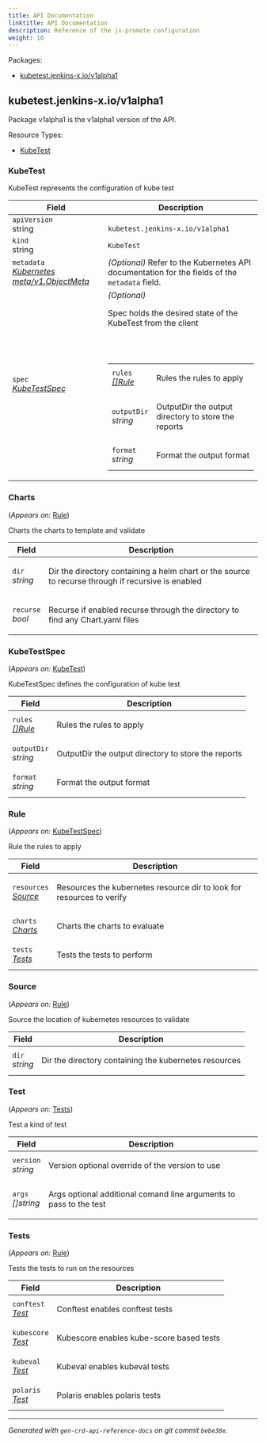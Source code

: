 ```yaml
---
title: API Documentation
linktitle: API Documentation
description: Reference of the jx-promote configuration
weight: 10
---
```

<p>Packages:</p>
<ul>
<li>
<a href="#kubetest.jenkins-x.io%2fv1alpha1">kubetest.jenkins-x.io/v1alpha1</a>
</li>
</ul>
<h2 id="kubetest.jenkins-x.io/v1alpha1">kubetest.jenkins-x.io/v1alpha1</h2>
<p>
<p>Package v1alpha1 is the v1alpha1 version of the API.</p>
</p>
Resource Types:
<ul><li>
<a href="#kubetest.jenkins-x.io/v1alpha1.KubeTest">KubeTest</a>
</li></ul>
<h3 id="kubetest.jenkins-x.io/v1alpha1.KubeTest">KubeTest
</h3>
<p>
<p>KubeTest represents the configuration of kube test</p>
</p>
<table>
<thead>
<tr>
<th>Field</th>
<th>Description</th>
</tr>
</thead>
<tbody>
<tr>
<td>
<code>apiVersion</code></br>
string</td>
<td>
<code>
kubetest.jenkins-x.io/v1alpha1
</code>
</td>
</tr>
<tr>
<td>
<code>kind</code></br>
string
</td>
<td><code>KubeTest</code></td>
</tr>
<tr>
<td>
<code>metadata</code></br>
<em>
<a href="https://kubernetes.io/docs/reference/generated/kubernetes-api/v1.13/#objectmeta-v1-meta">
Kubernetes meta/v1.ObjectMeta
</a>
</em>
</td>
<td>
<em>(Optional)</em>
Refer to the Kubernetes API documentation for the fields of the
<code>metadata</code> field.
</td>
</tr>
<tr>
<td>
<code>spec</code></br>
<em>
<a href="#kubetest.jenkins-x.io/v1alpha1.KubeTestSpec">
KubeTestSpec
</a>
</em>
</td>
<td>
<em>(Optional)</em>
<p>Spec holds the desired state of the KubeTest from the client</p>
<br/>
<br/>
<table>
<tr>
<td>
<code>rules</code></br>
<em>
<a href="#kubetest.jenkins-x.io/v1alpha1.Rule">
[]Rule
</a>
</em>
</td>
<td>
<p>Rules the rules to apply</p>
</td>
</tr>
<tr>
<td>
<code>outputDir</code></br>
<em>
string
</em>
</td>
<td>
<p>OutputDir the output directory to store the reports</p>
</td>
</tr>
<tr>
<td>
<code>format</code></br>
<em>
string
</em>
</td>
<td>
<p>Format the output format</p>
</td>
</tr>
</table>
</td>
</tr>
</tbody>
</table>
<h3 id="kubetest.jenkins-x.io/v1alpha1.Charts">Charts
</h3>
<p>
(<em>Appears on:</em>
<a href="#kubetest.jenkins-x.io/v1alpha1.Rule">Rule</a>)
</p>
<p>
<p>Charts the charts to template and validate</p>
</p>
<table>
<thead>
<tr>
<th>Field</th>
<th>Description</th>
</tr>
</thead>
<tbody>
<tr>
<td>
<code>dir</code></br>
<em>
string
</em>
</td>
<td>
<p>Dir the directory containing a helm chart or the source to recurse through if recursive is enabled</p>
</td>
</tr>
<tr>
<td>
<code>recurse</code></br>
<em>
bool
</em>
</td>
<td>
<p>Recurse if enabled recurse through the directory to find any Chart.yaml files</p>
</td>
</tr>
</tbody>
</table>
<h3 id="kubetest.jenkins-x.io/v1alpha1.KubeTestSpec">KubeTestSpec
</h3>
<p>
(<em>Appears on:</em>
<a href="#kubetest.jenkins-x.io/v1alpha1.KubeTest">KubeTest</a>)
</p>
<p>
<p>KubeTestSpec defines the configuration of kube test</p>
</p>
<table>
<thead>
<tr>
<th>Field</th>
<th>Description</th>
</tr>
</thead>
<tbody>
<tr>
<td>
<code>rules</code></br>
<em>
<a href="#kubetest.jenkins-x.io/v1alpha1.Rule">
[]Rule
</a>
</em>
</td>
<td>
<p>Rules the rules to apply</p>
</td>
</tr>
<tr>
<td>
<code>outputDir</code></br>
<em>
string
</em>
</td>
<td>
<p>OutputDir the output directory to store the reports</p>
</td>
</tr>
<tr>
<td>
<code>format</code></br>
<em>
string
</em>
</td>
<td>
<p>Format the output format</p>
</td>
</tr>
</tbody>
</table>
<h3 id="kubetest.jenkins-x.io/v1alpha1.Rule">Rule
</h3>
<p>
(<em>Appears on:</em>
<a href="#kubetest.jenkins-x.io/v1alpha1.KubeTestSpec">KubeTestSpec</a>)
</p>
<p>
<p>Rule the rules to apply</p>
</p>
<table>
<thead>
<tr>
<th>Field</th>
<th>Description</th>
</tr>
</thead>
<tbody>
<tr>
<td>
<code>resources</code></br>
<em>
<a href="#kubetest.jenkins-x.io/v1alpha1.Source">
Source
</a>
</em>
</td>
<td>
<p>Resources the kubernetes resource dir to look for resources to verify</p>
</td>
</tr>
<tr>
<td>
<code>charts</code></br>
<em>
<a href="#kubetest.jenkins-x.io/v1alpha1.Charts">
Charts
</a>
</em>
</td>
<td>
<p>Charts the charts to evaluate</p>
</td>
</tr>
<tr>
<td>
<code>tests</code></br>
<em>
<a href="#kubetest.jenkins-x.io/v1alpha1.Tests">
Tests
</a>
</em>
</td>
<td>
<p>Tests the tests to perform</p>
</td>
</tr>
</tbody>
</table>
<h3 id="kubetest.jenkins-x.io/v1alpha1.Source">Source
</h3>
<p>
(<em>Appears on:</em>
<a href="#kubetest.jenkins-x.io/v1alpha1.Rule">Rule</a>)
</p>
<p>
<p>Source the location of kubernetes resources to validate</p>
</p>
<table>
<thead>
<tr>
<th>Field</th>
<th>Description</th>
</tr>
</thead>
<tbody>
<tr>
<td>
<code>dir</code></br>
<em>
string
</em>
</td>
<td>
<p>Dir the directory containing the kubernetes resources</p>
</td>
</tr>
</tbody>
</table>
<h3 id="kubetest.jenkins-x.io/v1alpha1.Test">Test
</h3>
<p>
(<em>Appears on:</em>
<a href="#kubetest.jenkins-x.io/v1alpha1.Tests">Tests</a>)
</p>
<p>
<p>Test a kind of test</p>
</p>
<table>
<thead>
<tr>
<th>Field</th>
<th>Description</th>
</tr>
</thead>
<tbody>
<tr>
<td>
<code>version</code></br>
<em>
string
</em>
</td>
<td>
<p>Version optional override of the version to use</p>
</td>
</tr>
<tr>
<td>
<code>args</code></br>
<em>
[]string
</em>
</td>
<td>
<p>Args optional additional comand line arguments to pass to the test</p>
</td>
</tr>
</tbody>
</table>
<h3 id="kubetest.jenkins-x.io/v1alpha1.Tests">Tests
</h3>
<p>
(<em>Appears on:</em>
<a href="#kubetest.jenkins-x.io/v1alpha1.Rule">Rule</a>)
</p>
<p>
<p>Tests the tests to run on the resources</p>
</p>
<table>
<thead>
<tr>
<th>Field</th>
<th>Description</th>
</tr>
</thead>
<tbody>
<tr>
<td>
<code>conftest</code></br>
<em>
<a href="#kubetest.jenkins-x.io/v1alpha1.Test">
Test
</a>
</em>
</td>
<td>
<p>Conftest enables conftest tests</p>
</td>
</tr>
<tr>
<td>
<code>kubescore</code></br>
<em>
<a href="#kubetest.jenkins-x.io/v1alpha1.Test">
Test
</a>
</em>
</td>
<td>
<p>Kubescore enables kube-score based tests</p>
</td>
</tr>
<tr>
<td>
<code>kubeval</code></br>
<em>
<a href="#kubetest.jenkins-x.io/v1alpha1.Test">
Test
</a>
</em>
</td>
<td>
<p>Kubeval enables kubeval tests</p>
</td>
</tr>
<tr>
<td>
<code>polaris</code></br>
<em>
<a href="#kubetest.jenkins-x.io/v1alpha1.Test">
Test
</a>
</em>
</td>
<td>
<p>Polaris enables polaris tests</p>
</td>
</tr>
</tbody>
</table>
<hr/>
<p><em>
Generated with <code>gen-crd-api-reference-docs</code>
on git commit <code>bebe38e</code>.
</em></p>
